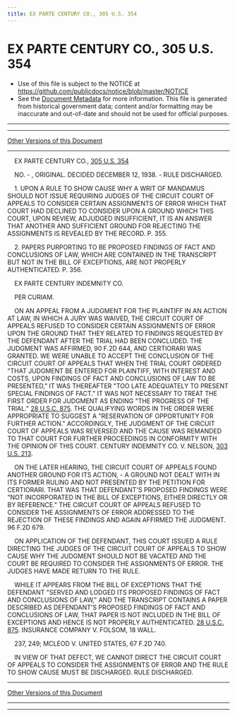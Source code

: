 ```yaml
---
title: EX PARTE CENTURY CO., 305 U.S. 354
---
```


# EX PARTE CENTURY CO., 305 U.S. 354

* Use of this file is subject to the NOTICE at https://github.com/publicdocs/notice/blob/master/NOTICE
* See the [Document Metadata](../../../index.md) for more information.
  This file is generated from historical government data; content and/or formatting may be inaccurate and out-of-date and should not be used for official purposes.

----------
----------

[Other Versions of this Document](https://publicdocs.github.io/go/links?ns=uslm-x&ref=%2Fus%2Fcourts%2Fscotus%2FusReporter%2F305%2F354)

----------

    EX PARTE CENTURY CO., [305 U.S. 354][/us/courts/scotus/usReporter/305/354]

    NO. - , ORIGINAL.  DECIDED DECEMBER 12, 1938.  - RULE DISCHARGED.

    1.  UPON A RULE TO SHOW CAUSE WHY A WRIT OF MANDAMUS SHOULD NOT ISSUE REQUIRING JUDGES OF THE CIRCUIT COURT OF APPEALS TO CONSIDER CERTAIN ASSIGNMENTS OF ERROR WHICH THAT COURT HAD DECLINED TO CONSIDER UPON A GROUND WHICH THIS COURT, UPON REVIEW, ADJUDGED INSUFFICIENT, IT IS AN ANSWER THAT ANOTHER AND SUFFICIENT GROUND FOR REJECTING THE ASSIGNMENTS IS REVEALED BY THE RECORD.  P. 355.

    2.  PAPERS PURPORTING TO BE PROPOSED FINDINGS OF FACT AND CONCLUSIONS OF LAW, WHICH ARE CONTAINED IN THE TRANSCRIPT BUT NOT IN THE BILL OF EXCEPTIONS, ARE NOT PROPERLY AUTHENTICATED.  P. 356.

    EX PARTE CENTURY INDEMNITY CO.

    PER CURIAM.

    ON AN APPEAL FROM A JUDGMENT FOR THE PLAINTIFF IN AN ACTION AT LAW, IN WHICH A JURY WAS WAIVED, THE CIRCUIT COURT OF APPEALS REFUSED TO CONSIDER CERTAIN ASSIGNMENTS OF ERROR UPON THE GROUND THAT THEY RELATED TO FINDINGS REQUESTED BY THE DEFENDANT AFTER THE TRIAL HAD BEEN CONCLUDED.  THE JUDGMENT WAS AFFIRMED, 90 F.2D 644, AND CERTIORARI WAS GRANTED.  WE WERE UNABLE TO ACCEPT THE CONCLUSION OF THE CIRCUIT COURT OF APPEALS THAT WHEN THE TRIAL COURT ORDERED "THAT JUDGMENT BE ENTERED FOR PLAINTIFF, WITH INTEREST AND COSTS, UPON FINDINGS OF FACT AND CONCLUSIONS OF LAW TO BE PRESENTED," IT WAS THEREAFTER "TOO LATE ADEQUATELY TO PRESENT SPECIAL FINDINGS OF FACT."  IT WAS NOT NECESSARY TO TREAT THE FIRST ORDER FOR JUDGMENT AS ENDING "THE PROGRESS OF THE TRIAL."  [28 U.S.C. 875][/us/usc/t28/s875].  THE QUALIFYING WORDS IN THE ORDER WERE APPROPRIATE TO SUGGEST A "RESERVATION OF OPPORTUNITY FOR FURTHER ACTION."  ACCORDINGLY, THE JUDGMENT OF THE CIRCUIT COURT OF APPEALS WAS REVERSED AND THE CAUSE WAS REMANDED TO THAT COURT FOR FURTHER PROCEEDINGS IN CONFORMITY WITH THE OPINION OF THIS COURT.  CENTURY INDEMNITY CO. V. NELSON, [303 U.S. 213][/us/courts/scotus/usReporter/303/213].

    ON THE LATER HEARING, THE CIRCUIT COURT OF APPEALS FOUND ANOTHER GROUND FOR ITS ACTION,  - A GROUND NOT DEALT WITH IN ITS FORMER RULING AND NOT PRESENTED BY THE PETITION FOR CERTIORARI.  THAT WAS THAT DEFENDANT'S PROPOSED FINDINGS WERE "NOT INCORPORATED IN THE BILL OF EXCEPTIONS, EITHER DIRECTLY OR BY REFERENCE."  THE CIRCUIT COURT OF APPEALS REFUSED TO CONSIDER THE ASSIGNMENTS OF ERROR ADDRESSED TO THE REJECTION OF THESE FINDINGS AND AGAIN AFFIRMED THE JUDGMENT.  96 F.2D 679.

    ON APPLICATION OF THE DEFENDANT, THIS COURT ISSUED A RULE DIRECTING THE JUDGES OF THE CIRCUIT COURT OF APPEALS TO SHOW CAUSE WHY THE JUDGMENT SHOULD NOT BE VACATED AND THE COURT BE REQUIRED TO CONSIDER THE ASSIGNMENTS OF ERROR.  THE JUDGES HAVE MADE RETURN TO THE RULE.

    WHILE IT APPEARS FROM THE BILL OF EXCEPTIONS THAT THE DEFENDANT "SERVED AND LODGED ITS PROPOSED FINDINGS OF FACT AND CONCLUSIONS OF LAW," AND THE TRANSCRIPT CONTAINS A PAPER DESCRIBED AS DEFENDANT'S PROPOSED FINDINGS OF FACT AND CONCLUSIONS OF LAW, THAT PAPER IS NOT INCLUDED IN THE BILL OF EXCEPTIONS AND HENCE IS NOT PROPERLY AUTHENTICATED.  [28 U.S.C. 875][/us/usc/t28/s875].  INSURANCE COMPANY V. FOLSOM, 18 WALL.

    237, 249; MCLEOD V. UNITED STATES, 67 F.2D 740.

    IN VIEW OF THAT DEFECT, WE CANNOT DIRECT THE CIRCUIT COURT OF APPEALS TO CONSIDER THE ASSIGNMENTS OF ERROR AND THE RULE TO SHOW CAUSE MUST BE DISCHARGED.  RULE DISCHARGED.

----------

[Other Versions of this Document](https://publicdocs.github.io/go/links?ns=uslm-x&ref=%2Fus%2Fcourts%2Fscotus%2FusReporter%2F305%2F354)

----------
----------

[/us/courts/scotus/usReporter/305/354]: https://publicdocs.github.io/go/links?ns=uslm-x&ref=%2Fus%2Fcourts%2Fscotus%2FusReporter%2F305%2F354
[/us/usc/t28/s875]: https://publicdocs.github.io/go/links?ns=uslm&ref=%2Fus%2Fusc%2Ft28%2Fs875
[/us/courts/scotus/usReporter/303/213]: https://publicdocs.github.io/go/links?ns=uslm-x&ref=%2Fus%2Fcourts%2Fscotus%2FusReporter%2F303%2F213
[/us/usc/t28/s875]: https://publicdocs.github.io/go/links?ns=uslm&ref=%2Fus%2Fusc%2Ft28%2Fs875


